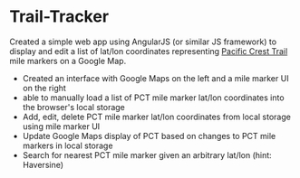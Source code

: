 # Trail-Tracker

Created a simple web app using AngularJS (or similar JS framework) to display and edit a list of lat/lon coordinates representing [Pacific Crest Trail](http://en.wikipedia.org/wiki/Pacific_Crest_Trail) mile markers on a Google Map.

* Created an interface with Google Maps on the left and a mile marker UI on the right
* able to manually load a list of PCT mile marker lat/lon coordinates into the browser's local storage
* Add, edit, delete PCT mile marker lat/lon coordinates from local storage using mile marker UI
* Update Google Maps display of PCT based on changes to PCT mile markers in local storage
* Search for nearest PCT mile marker given an arbitrary lat/lon (hint: Haversine)
